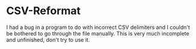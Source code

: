# CSV-Reformat
I had a bug in a program to do with incorrect CSV delimiters and I couldn't be bothered to go through the file manually.
This is very much incomplete and unfinished, don't try to use it.
